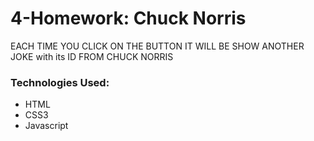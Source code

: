 # 4-Homework: Chuck Norris
 EACH TIME YOU CLICK ON THE BUTTON IT WILL BE SHOW ANOTHER JOKE with its ID FROM CHUCK NORRIS
 
 ### Technologies Used:
 * HTML
 * CSS3
 * Javascript
